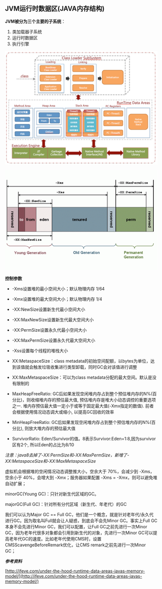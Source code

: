## JVM运行时数据区\(JAVA内存结构\)

**JVM被分为三个主要的子系统**：

1. 类加载器子系统
2. 运行时数据区
3. 执行引擎

![](/assets/20180420112152001.png)

![](/assets/201803301358001.png)

**控制参数**

* -Xms设置堆的最小空间大小；默认物理内存 1/64
* -Xmx设置堆的最大空间大小；默认物理内存 1/4
* -XX:NewSize设置新生代最小空间大小
* -XX:MaxNewSize设置新生代最大空间大小
* -XX:PermSize设置永久代最小空间大小
* -XX:MaxPermSize设置永久代最大空间大小
* -Xss设置每个线程的堆栈大小
* XX:MetaspaceSize：class metadata的初始空间配额，以bytes为单位，达到该值就会触发垃圾收集进行类型卸载，同时GC会对该值进行调整
* XX:MaxMetaspaceSize：可以为class metadata分配的最大空间。默认是没有限制的
* MaxHeapFreeRatio: GC后如果发现空闲堆内存占到整个预估堆内存的N%\(百分比\)，则收缩堆内存的预估最大值, 预估堆内存是堆大小动态调控的重要选项之一. 堆内存预估最大值一定小于或等于固定最大值\(-Xmx指定的数值\). 前者会根据使用情况动态调大或缩小, 以提高GC回收的效率

* MinHeapFreeRatio: GC后如果发现空闲堆内存占到整个预估堆内存的N%\(百分比\), 则放大堆内存的预估最大值

* SurvivorRatio: Eden/Survivor的值。8表示Survivor:Eden=1:8,因为survivor区有2个, 所以Eden的占比为8/10

_注意：java8去掉了-XX:PermSize和-XX:MaxPermSize，新增了-XX:MetaspaceSize和-XX:MaxMetaspaceSize_

虚拟机会根据堆的空闲情况动态调整推大小，空余大于 70%，会减少到 -Xms，空余小于 40%，会增大到 -Xmx；服务器如果配置 -Xms = -Xmx，则可以避免堆自动扩展；

minorGC\(Young GC\)：只针对新生代区域的GC。

majorGC\(Full GC\)：针对所有分代区域（新生代、年老代）的GC

我们可以认为Major GC == Full GC，他们是一个概念，就是针对老年代/永久代进行GC。因为取名叫Full就会让人疑惑，到底会不会先Minor GC。事实上Full GC本身不会先进行Minor GC，我们可以配置，让Full GC之前先进行一次Minor GC，因为老年代很多对象都会引用到新生代的对象，先进行一次Minor GC可以提高老年代GC的速度。比如老年代使用CMS时，设置CMSScavengeBeforeRemark优化，让CMS remark之前先进行一次Minor GC；

_**参考资料**_

[http://ifeve.com/under-the-hood-runtime-data-areas-javas-memory-model/](http://ifeve.com/under-the-hood-runtime-data-areas-javas-memory-model/)

